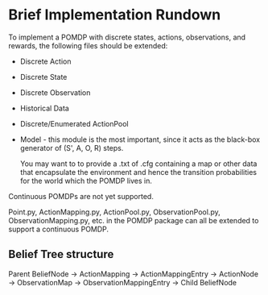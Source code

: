 # Brief Implementation Rundown #

To implement a POMDP with discrete states, actions, observations, and rewards, the following files should be extended: 

* Discrete Action
* Discrete State
* Discrete Observation
* Historical Data
* Discrete/Enumerated ActionPool
* Model - this module is the most important, since it acts as the black-box generator 
    of (S', A, O, R) steps. 

    You may want to to provide a .txt of .cfg containing a map or other data that encapsulate
    the environment and hence the transition probabilities for the world which the POMDP lives in.
   
Continuous POMDPs are not yet supported.
 
Point.py, ActionMapping.py, ActionPool.py, ObservationPool.py,
ObservationMapping.py, etc. in the POMDP package can all be extended to support a continuous POMDP.

## Belief Tree structure ##

Parent BeliefNode -> ActionMapping -> ActionMappingEntry -> ActionNode -> ObservationMap -> ObservationMappingEntry -> Child BeliefNode
